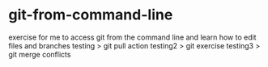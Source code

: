 # git-from-command-line
exercise for me to access git from the command line and learn how to edit files and branches
testing > git pull action
testing2 > git exercise
testing3 > git merge conflicts
 




